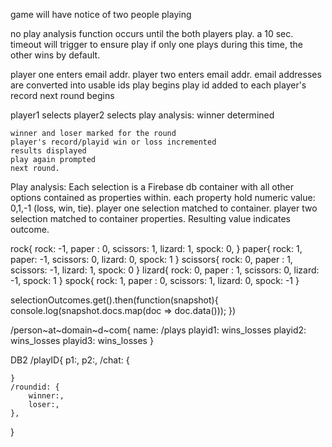 game will have notice of two people playing

no play analysis function occurs until the both players play.
    a 10 sec. timeout will trigger to ensure play if only one plays during this time, the other wins by default.

player one enters email addr. 
player two enters email addr.
    email addresses are converted into usable ids
    play begins
    play id added to each player's record
    next round begins

player1 selects
player2 selects
    play analysis: winner determined

    winner and loser marked for the round
    player's record/playid win or loss incremented
    results displayed
    play again prompted
    next round.

Play analysis:
Each selection is a Firebase db container with all other options contained as properties within. each property hold numeric value: 0,1,-1 (loss, win, tie).
player one selection matched to container. player two selection matched to container properties.
Resulting value indicates outcome.

    


rock{
    rock: -1,
    paper : 0,
    scissors: 1,
    lizard: 1,
    spock: 0,
}
paper{
    rock: 1,
    paper: -1,
    scissors: 0,
    lizard: 0,
    spock: 1
}
scissors{
    rock: 0,
    paper : 1,
    scissors: -1,
    lizard: 1,
    spock: 0
}
lizard{
    rock: 0,
    paper : 1,
    scissors: 0,
    lizard: -1,
    spock: 1
}
spock{
    rock: 1,
    paper : 0,
    scissors: 1,
    lizard: 0,
    spock: -1
}

selectionOutcomes.get().then(function(snapshot){
	console.log(snapshot.docs.map(doc => doc.data()));
})


/person~at~domain~d~com{
    name:
    /plays
        playid1: wins_losses
        playid2: wins_losses
        playid3: wins_losses
}

DB2
/playID{
    p1:,
    p2:,
    /chat: {

    }
    /roundid: {
        winner:,
        loser:,
    },
}



<!-- The core Firebase JS SDK is always required and must be listed first -->
<script src="https://www.gstatic.com/firebasejs/6.4.0/firebase-app.js"></script>

<!-- TODO: Add SDKs for Firebase products that you want to use
     https://firebase.google.com/docs/web/setup#config-web-app -->

